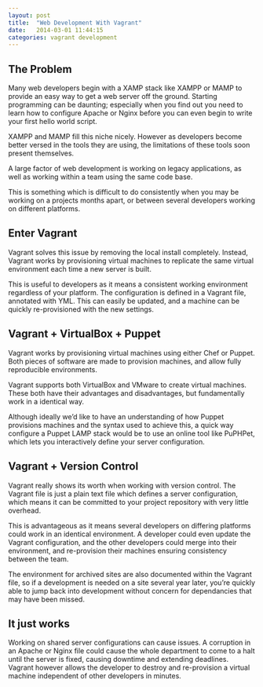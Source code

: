 ```yaml
---
layout: post
title:  "Web Development With Vagrant"
date:   2014-03-01 11:44:15
categories: vagrant development
---
```


## The Problem

Many web developers begin with a XAMP stack like XAMPP or MAMP to provide an easy way to get a web server off the ground. Starting programming can be daunting; especially when you find out you need to learn how to configure Apache or Nginx before you can even begin to write your first hello world script.

XAMPP and MAMP fill this niche nicely. However as developers become better versed in the tools they are using, the limitations of these tools soon present themselves.

A large factor of web development is working on legacy applications, as well as working within a team using the same code base.

This is something which is difficult to do consistently when you may be working on a projects months apart, or between several developers working on different platforms.

## Enter Vagrant

Vagrant solves this issue by removing the local install completely. Instead, Vagrant works by provisioning virtual machines to replicate the same virtual environment each time a new server is built.

This is useful to developers as it means a consistent working environment regardless of your platform. The configuration is defined in a Vagrant file, annotated with YML. This can easily be updated, and a machine can be quickly re-provisioned with the new settings.

## Vagrant + VirtualBox + Puppet

Vagrant works by provisioning virtual machines using either Chef or Puppet. Both pieces of software are made to provision machines, and allow fully reproducible environments.

Vagrant supports both VirtualBox and VMware to create virtual machines. These both have their advantages and disadvantages, but fundamentally work in a identical way.

Although ideally we’d like to have an understanding of how Puppet provisions machines and the syntax used to achieve this, a quick way configure a Puppet LAMP stack would be to use an online tool like PuPHPet, which lets you interactively define your server configuration.

## Vagrant + Version Control

Vagrant really shows its worth when working with version control. The Vagrant file is just a plain text file which defines a server configuration, which means it can be committed to your project repository with very little overhead.

This is advantageous as it means several developers on differing platforms could work in an identical environment. A developer could even update the Vagrant configuration, and the other developers could merge into their environment, and re-provision their machines ensuring consistency between the team.

The environment for archived sites are also documented within the Vagrant file, so if a development is needed on a site several year later, you’re quickly able to jump back into development without concern for dependancies that may have been missed.

## It just works

Working on shared server configurations can cause issues. A corruption in an Apache or Nginx file could cause the whole department to come to a halt until the server is fixed, causing downtime and extending deadlines. Vagrant however allows the developer to destroy and re-provision a virtual machine independent of other developers in minutes.
